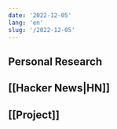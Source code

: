 ```yaml
---
date: '2022-12-05'
lang: 'en'
slug: '/2022-12-05'
---
```


## Personal Research

## [[Hacker News|HN]]

## [[Project]]
